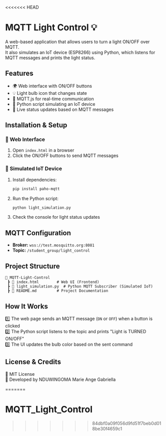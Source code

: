 <<<<<<< HEAD
# MQTT Light Control 💡  
A web-based application that allows users to turn a light ON/OFF over MQTT.  
It also simulates an IoT device (ESP8266) using Python, which listens for MQTT messages and prints the light status.

## Features  
- 🌍 Web interface with ON/OFF buttons  
- 💡 Light bulb icon that changes state  
- 📡 MQTT.js for real-time communication  
- 🐍 Python script simulating an IoT device  
- 🔄 Live status updates based on MQTT messages  

## Installation & Setup  
### 📌 Web Interface  
1. Open `index.html` in a browser  
2. Click the ON/OFF buttons to send MQTT messages  

### 🐍 Simulated IoT Device  
1. Install dependencies:  
   ```bash
   pip install paho-mqtt
   ```  
2. Run the Python script:  
   ```bash
   python light_simulation.py
   ```  
3. Check the console for light status updates  

## MQTT Configuration  
- **Broker:** `wss://test.mosquitto.org:8081`  
- **Topic:** `/student_group/light_control`  

## Project Structure  
```plaintext
📂 MQTT-Light-Control  
 ┣ 📜 index.html        # Web UI (Frontend)  
 ┣ 📜 light_simulation.py  # Python MQTT Subscriber (Simulated IoT)  
 ┣ 📜 README.md         # Project Documentation  
```

## How It Works  
1️⃣ The web page sends an MQTT message (`ON` or `OFF`) when a button is clicked  
2️⃣ The Python script listens to the topic and prints "Light is TURNED ON/OFF"  
3️⃣ The UI updates the bulb color based on the sent command  


## License & Credits  
📜 MIT License  
🚀 Developed by NDUWINGOMA Marie Ange Gabriella  


=======
# MQTT_Light_Control
>>>>>>> 84dbf0a09f056d9fd51f7beb0d018be30f4659c1
